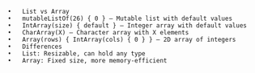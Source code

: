 	•	List vs Array
	•	mutableListOf(26) { 0 } — Mutable list with default values
	•	IntArray(size) { default } — Integer array with default values
	•	CharArray(X) — Character array with X elements
	•	Array(rows) { IntArray(cols) { 0 } } — 2D array of integers
	•	Differences
	•	List: Resizable, can hold any type
	•	Array: Fixed size, more memory-efficient